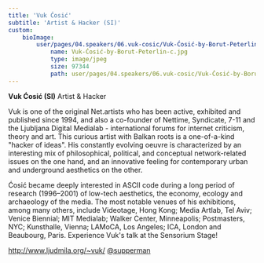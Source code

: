 ```yaml
---
title: 'Vuk Ćosić'
subtitle: 'Artist & Hacker (SI)'
custom:
    bioImage:
        user/pages/04.speakers/06.vuk-cosic/Vuk-Ćosić-by-Borut-Peterlin-c.jpg:
            name: Vuk-Ćosić-by-Borut-Peterlin-c.jpg
            type: image/jpeg
            size: 97344
            path: user/pages/04.speakers/06.vuk-cosic/Vuk-Ćosić-by-Borut-Peterlin-c.jpg
---
```


**Vuk Ćosić (SI)**
Artist & Hacker

Vuk is one of the original Net.artists who has been active, exhibited and published since 1994, and also a co-founder of Nettime, Syndicate, 7-11 and the Ljubljana Digital Medialab - international forums for internet criticism, theory and art. This curious artist with Balkan roots is a one-of-a-kind "hacker of ideas". His constantly evolving oeuvre is characterized by an interesting mix of philosophical, political, and conceptual network-related issues on the one hand, and an innovative feeling for contemporary urban and underground aesthetics on the other.

Ćosić became deeply interested in ASCII code during a long period of research (1996–2001) of low-tech aesthetics, the economy, ecology and archaeology of the media. The most notable venues of his exhibitions, among many others, include Videotage, Hong Kong; Media Artlab, Tel Aviv; Venice Biennial; MIT Medialab; Walker Center, Minneapolis; Postmasters, NYC; Kunsthalle, Vienna; LAMoCA, Los Angeles; ICA, London and Beaubourg, Paris.
Experience Vuk's talk at the Sensorium Stage!

http://www.ljudmila.org/~vuk/
[@supperman ](https://twitter.com/supperman?lang=en)

